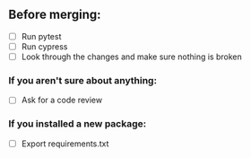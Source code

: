 ## Before merging:

- [ ] Run pytest
- [ ] Run cypress
- [ ] Look through the changes and make sure nothing is broken

### If you aren't sure about anything:  

- [ ] Ask for a code review

### If you installed a new package:

- [ ] Export requirements.txt
